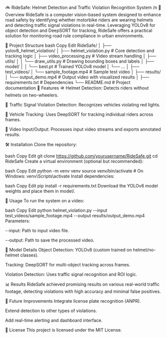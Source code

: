 🚲 RideSafe: Helmet Detection and Traffic Violation Recognition System /n
📘 Overview
RideSafe is a computer vision-based system designed to enhance road safety by identifying whether motorbike riders are wearing helmets and detecting traffic signal violations in real-time. Leveraging YOLOv8 for object detection and DeepSORT for tracking, RideSafe offers a practical solution for monitoring road rule compliance in urban environments.

📁 Project Structure
bash
Copy
Edit
RideSafe/
│
├── yolov8_helmet_violation/
│   ├── helmet_violation.py         # Core detection and tracking logic
│   ├── video_processing.py         # Video stream handling
│   ├── utils/
│   │   └── draw_utils.py           # Drawing bounding boxes and labels
│   ├── model/
│   │   └── best.pt                 # Trained YOLOv8 model
│   └── ...
│
├── test_videos/
│   └── sample_footage.mp4          # Sample test video
│
├── results/
│   └── output_demo.mp4             # Output video with visualized results
│
├── requirements.txt                # Dependencies
└── README.md                       # Project documentation
🚀 Features
🪖 Helmet Detection: Detects riders without helmets on two-wheelers.

🚦 Traffic Signal Violation Detection: Recognizes vehicles violating red lights.

📍 Vehicle Tracking: Uses DeepSORT for tracking individual riders across frames.

🎥 Video Input/Output: Processes input video streams and exports annotated results.

🛠 Installation
Clone the repository:

bash
Copy
Edit
git clone https://github.com/yourusername/RideSafe.git
cd RideSafe
Create a virtual environment (optional but recommended):

bash
Copy
Edit
python -m venv venv
source venv/bin/activate  # On Windows: venv\Scripts\activate
Install dependencies:

bash
Copy
Edit
pip install -r requirements.txt
Download the YOLOv8 model weights and place them in model/.

📸 Usage
To run the system on a video:

bash
Copy
Edit
python helmet_violation.py --input test_videos/sample_footage.mp4 --output results/output_demo.mp4
Parameters:

--input: Path to input video file.

--output: Path to save the processed video.

🧠 Model Details
Object Detection: YOLOv8 (custom trained on helmet/no-helmet classes).

Tracking: DeepSORT for multi-object tracking across frames.

Violation Detection: Uses traffic signal recognition and ROI logic.

📊 Results
RideSafe achieved promising results on various real-world traffic footage, detecting violations with high accuracy and minimal false positives.

📌 Future Improvements
Integrate license plate recognition (ANPR).

Extend detection to other types of violations.

Add real-time alerting and dashboard interface.

📄 License
This project is licensed under the MIT License.

